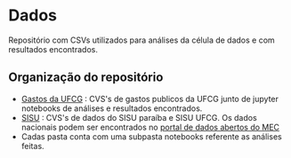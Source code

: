 # Dados
Repositório com CSVs utilizados para análises da célula de dados e com resultados encontrados.

## Organização do repositório
- [Gastos da UFCG](https://github.com/Guardians-DSC/dados/tree/main/orcamento) : CVS's de gastos publicos da UFCG junto de jupyter notebooks de análises e resultados encontrados.
- [SISU](https://github.com/Guardians-DSC/dados/tree/main/SISU) : CVS's de dados do SISU paraíba e SISU UFCG. Os dados nacionais podem ser encontrados no [portal de dados abertos do MEC](https://dadosabertos.mec.gov.br/sisu)
- Cadas pasta conta com uma subpasta notebooks referente as análises feitas.
